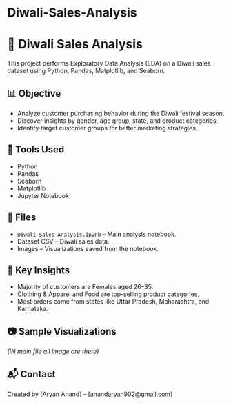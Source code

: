 # Diwali-Sales-Analysis

# 🎇 Diwali Sales Analysis

This project performs Exploratory Data Analysis (EDA) on a Diwali sales dataset using Python, Pandas, Matplotlib, and Seaborn.

## 📊 Objective
- Analyze customer purchasing behavior during the Diwali festival season.
- Discover insights by gender, age group, state, and product categories.
- Identify target customer groups for better marketing strategies.

## 🧰 Tools Used
- Python
- Pandas
- Seaborn
- Matplotlib
- Jupyter Notebook

## 📁 Files
- `Diwali-Sales-Analysis.ipynb` – Main analysis notebook.
- Dataset CSV – Diwali sales data.
- Images – Visualizations saved from the notebook.

## 📌 Key Insights
- Majority of customers are Females aged 26–35.
- Clothing & Apparel and Food are top-selling product categories.
- Most orders come from states like Uttar Pradesh, Maharashtra, and Karnataka.

## 📷 Sample Visualizations
*(IN main file all image are there)*

## 📬 Contact
Created by [Aryan Anand] – [anandaryan902@gmail.com]
